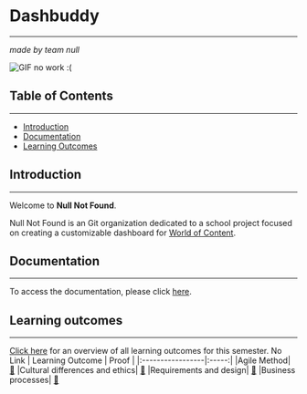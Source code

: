 
# Dashbuddy
***
*made by team null*

![GIF no work :(](https://armory.visualsoldiers.com/wp-content/uploads/2020/10/ezgif.com-gif-maker.gif)

## Table of Contents
***
- [Introduction](#introduction)
- [Documentation](#documentation)
- [Learning Outcomes](#learning-outcomes)

## Introduction
***
Welcome to **Null Not Found**.

Null Not Found is an Git organization dedicated to a school project focused on creating a customizable dashboard for [World of Content](https://worldofcontent.com/en-gb/).

## Documentation
***
To access the documentation, please click [here]().

## Learning outcomes
***
[Click here]() for an overview of all learning outcomes for this semester. No Link
| Learning Outcome | Proof |
|:-----------------|:-----:|
|Agile Method| [🔗]()
|Cultural differences and ethics| [🔗]()
|Requirements and design| [🔗]()
|Business processes| [🔗]()
